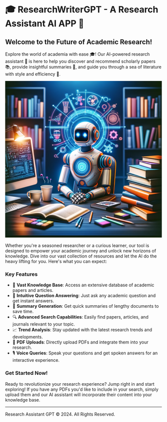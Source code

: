 # 🎓 ResearchWriterGPT - A Research Assistant AI APP 🤖

## Welcome to the Future of Academic Research!

Explore the world of academia with ease 🎓! Our AI-powered research assistant 🤖 is here to help you discover and recommend scholarly papers 📚, provide insightful summaries 📄, and guide you through a sea of literature with style and efficiency 🌟.

<img src="./images/research-assistant-gpt-01.png" alt="Research Assistant GPT" width="600"/>

Whether you're a seasoned researcher or a curious learner, our tool is designed to empower your academic journey and unlock new horizons of knowledge. Dive into our vast collection of resources and let the AI do the heavy lifting for you. Here's what you can expect:

### Key Features

- 📖 **Vast Knowledge Base**: Access an extensive database of academic papers and articles.
- 🤔 **Intuitive Question Answering**: Just ask any academic question and get instant answers.
- 📑 **Summary Generation**: Get quick summaries of lengthy documents to save time.
- 🔍 **Advanced Search Capabilities**: Easily find papers, articles, and journals relevant to your topic.
- 📈 **Trend Analysis**: Stay updated with the latest research trends and developments.
- 📁 **PDF Uploads**: Directly upload PDFs and integrate them into your research.
- 🎙️ **Voice Queries**: Speak your questions and get spoken answers for an interactive experience.

### Get Started Now!

Ready to revolutionize your research experience? Jump right in and start exploring! If you have any PDFs you'd like to include in your search, simply upload them and our AI assistant will incorporate their content into your knowledge base. 

---

Research Assistant GPT © 2024. All Rights Reserved.
